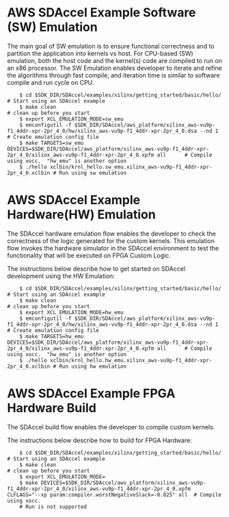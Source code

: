 
# AWS SDAccel Example Software (SW) Emulation

The main goal of SW emulation is to ensure functional correctness and to partition the application into kernels vs host.  For CPU-based (SW) emulation, both the host code and the kernel(s) code are compiled to run on an x86 processor. The SW Emulation enables developer to iterate and refine the algorithms through fast compile, and iteration time is similar to software compile and run cycle on CPU. 

```
    $ cd $SDK_DIR/SDAccel/examples/xilinx/getting_started/basic/hello/             # Start using an SDAccel example
    $ make clean                                                                   # clean up before you start
    $ export XCL_EMULATION_MODE=sw_emu
    $ emconfigutil -f $SDK_DIR/SDAccel/aws_platform/xilinx_aws-vu9p-f1_4ddr-xpr-2pr_4_0/hw/xilinx_aws-vu9p-f1_4ddr-xpr-2pr_4_0.dsa --nd 1                                                                 # Create emulation config file
    $ make TARGETS=sw_emu DEVICES=$SDK_DIR/SDAccel/aws_platform/xilinx_aws-vu9p-f1_4ddr-xpr-2pr_4_0/xilinx_aws-vu9p-f1_4ddr-xpr-2pr_4_0.xpfm all      # Compile using xocc.  "hw_emu" is another option
    $ ./hello xclbin/krnl_hello.sw_emu.xilinx_aws-vu9p-f1_4ddr-xpr-2pr_4_0.xclbin # Run using sw emulation
```

# AWS SDAccel Example Hardware(HW) Emulation

The SDAccel hardware emulation flow enables the developer to check the correctness of the logic generated for the custom kernels. This emulation flow invokes the hardware simulator in the SDAccel environment to test the functionality that will be executed on FPGA Custom Logic. 

The instructions below describe how to get started on SDAccel development using the HW Emulation: 

```
    $ cd $SDK_DIR/SDAccel/examples/xilinx/getting_started/basic/hello/             # Start using an SDAccel example
    $ make clean                                                                   # clean up before you start
    $ export XCL_EMULATION_MODE=hw_emu
    $ emconfigutil -f $SDK_DIR/SDAccel/aws_platform/xilinx_aws-vu9p-f1_4ddr-xpr-2pr_4_0/hw/xilinx_aws-vu9p-f1_4ddr-xpr-2pr_4_0.dsa --nd 1                                                                 # Create emulation config file
    $ make TARGETS=hw_emu DEVICES=$SDK_DIR/SDAccel/aws_platform/xilinx_aws-vu9p-f1_4ddr-xpr-2pr_4_0/xilinx_aws-vu9p-f1_4ddr-xpr-2pr_4_0.xpfm all      # Compile using xocc.  "hw_emu" is another option
    $ ./hello xclbin/krnl_hello.hw_emu.xilinx_aws-vu9p-f1_4ddr-xpr-2pr_4_0.xclbin # Run using hw emulation
```
# AWS SDAccel Example FPGA Hardware Build 

The SDAccel build flow enables the developer to compile custom kernels.  

The instructions below describe how to build for FPGA Hardware: 

```
    $ cd $SDK_DIR/SDAccel/examples/xilinx/getting_started/basic/hello/             # Start using an SDAccel example
    $ make clean                                                                   # clean up before you start
    $ export XCL_EMULATION_MODE=
    $ make DEVICES=$SDK_DIR/SDAccel/aws_platform/xilinx_aws-vu9p-f1_4ddr-xpr-2pr_4_0/xilinx_aws-vu9p-f1_4ddr-xpr-2pr_4_0.xpfm CLFLAGS="--xp param:compiler.worstNegativeSlack=-0.025" all  # Compile using xocc.  
    # Run is not supported
```
